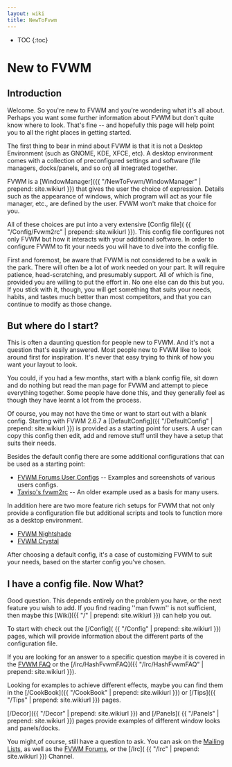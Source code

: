 ```yaml
---
layout: wiki
title: NewToFvwm
---
```

* TOC
{:toc}

# New to FVWM

## Introduction 

Welcome. So you're new to FVWM and you're wondering what it's all about.
Perhaps you want some further information about FVWM but don't quite know
where to look. That's fine -- and hopefully this page will help point you
to all the right places in getting started.

The first thing to bear in mind about FVWM is that it is not
a Desktop Environment (such as GNOME, KDE, XFCE, etc). A desktop
environment comes with a collection of preconfigured settings and
software (file managers, docks/panels, and so on) all integrated
together.

FVWM is a [WindowManager]({{ "/NewToFvwm/WindowManager" | prepend: site.wikiurl }})
that gives the user the choice of expression. Details such as the
appearance of windows, which program will act as your file manager,
etc., are defined by the user. FVWM won't make that choice for you.

All of these choices are put into a very extensive [Config file](
{{ "/Config/Fvwm2rc" | prepend: site.wikiurl }}). This config
file configures not only FVWM but how it interacts with your
additional software. In order to configure FVWM to fit your
needs you will have to dive into the config file.

First and foremost, be aware that FVWM is not considered to be a
walk in the park. There will often be a lot of work needed on your
part. It will require patience, head-scratching, and presumably
support. All of which is fine, provided you are willing to put the
effort in. No one else can do this but you. If you stick with it,
though, you will get something that suits your needs, habits, and
tastes much better than most competitors, and that you can continue
to modify as those change.

## But where do I start?

This is often a daunting question for people new to FVWM. And it's not a
question that's easily answered. Most people new to FVWM like to look
around first for inspiration. It's never that easy trying to think of how
you want your layout to look.

You could, if you had a few months, start with a blank config file,
sit down and do nothing but read the man page for FVWM and attempt
to piece everything together. Some people have done this, and they
generally feel as though they have learnt a lot from the process.

Of course, you may not have the time or want to start out with a
blank config. Starting with FVWM 2.6.7 a [DefaultConfig]({{
"/DefaultConfig" | prepend: site.wikiurl }}) is provided as a starting
point for users. A user can copy this config then edit, add and remove
stuff until they have a setup that suits their needs.

Besides the default config there are some additional configurations
that can be used as a starting point:

+ [FVWM Forums User Configs](
  https://fvwmforums.org/c/fvwm-themes/27) --
  Examples and screenshots of various users configs.
+ [Taviso's fvwm2rc](
  https://fvwm.org/Archive/Screenshots/2004-01-24_Tavis_Ormandy-desk-1152x864/fvwmrc)
  -- An older example used as a basis for many users.

In addition here are two more feature rich setups for FVWM that not
only provide a configuration file but additional scripts and tools
to function more as a desktop environment.

+ [FVWM Nightshade](https://fvwm-nightshade.github.io/Fvwm-Nightshade/)
+ [FVWM Crystal](https://fvwm-crystal.sourceforge.net/)

After choosing a default config, it's a case of customizing FVWM to suit
your needs, based on the starter config you've chosen.

## I have a config file. Now What?

Good question. This depends entirely on the problem you have, or
the next feature you wish to add. If you find reading ''man fvwm''
is not sufficient, then maybe this [Wiki]({{ "/" | prepend: site.wikiurl }})
can help you out.

To start with check out the [/Config](
{{ "/Config" | prepend: site.wikiurl }}) pages, which will provide
information about the different parts of the configuration file.

If you are looking for an answer to a specific question maybe it is
covered in the [FVWM FAQ](https://fvwm.org/Archive/Faq/) or the
[/irc/HashFvwmFAQ]({{ "/Irc/HashFvwmFAQ" | prepend: site.wikiurl }}).

Looking for examples to achieve different effects, maybe you can find
them in the [/CookBook]({{ "/CookBook" | prepend: site.wikiurl }})
or [/Tips]({{ "/Tips" | prepend: site.wikiurl }}) pages.

[/Decor]({{ "/Decor" | prepend: site.wikiurl }}) and [/Panels](
{{ "/Panels" | prepend: site.wikiurl }}) pages provide examples
of different window looks and panels/docks.

You might,of course, still have a question to ask. You can ask on the
[Mailing Lists](https://www.fvwm.org/Community/#fvwm-mailing-lists),
as well as the [FVWM Forums](https://fvwmforums.org/), or the [/Irc](
{{ "/Irc" | prepend: site.wikiurl }}) Channel.


